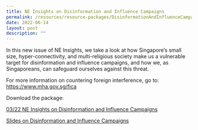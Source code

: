 ```yaml
---
title: NE Insights on Disinformation and Influence Campaigns
permalink: /resources/resource-packages/DisinformationAndInfluenceCampaigns
date: 2022-06-14
layout: post
description: ""
---
```

In this new issue of NE Insights, we take a look at how Singapore’s small size, hyper-connectivity, and multi-religious society make us a vulnerable target for disinformation and influence campaigns, and how we, as Singaporeans, can safeguard ourselves against this threat. 

For more information on countering foreign interference, go to: https://www.mha.gov.sg/fica 

Download the package:

[03/22 NE Insights on Disinformation and Influence Campaigns](/files/03_22%20NE%20Insights%20on%20Disinformation%20and%20Influence%20Campaigns.pdf)

[Slides on Disinformation and Influence Campaigns](/files/Slides%20on%20Disinformation%20and%20Influence%20Campaigns_.pdf)
